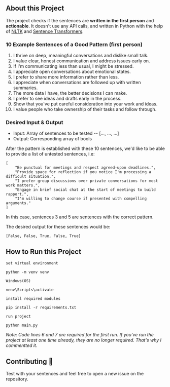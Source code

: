 ## About this Project

The project checks if the sentences are **written in the first person** and **actionable**.
It doesn't use any API calls, and written in Python with the help of [NLTK](https://www.nltk.org/) and [Sentence Transformers](https://sbert.net/).

### 10 Example Sentences of a Good Pattern (first person)

1. I thrive on deep, meaningful conversations and dislike small talk.
2. I value clear, honest communication and address issues early on.
3. If I'm communicating less than usual, I might be stressed.
4. I appreciate open conversations about emotional states.
5. I prefer to share more information rather than less.
6. I appreciate when conversations are followed up with written summaries.
7. The more data I have, the better decisions I can make.
8. I prefer to see ideas and drafts early in the process.
9. Show that you've put careful consideration into your work and ideas.
10. I value people who take ownership of their tasks and follow through.

### Desired Input & Output

- Input: Array of sentences to be tested -- [..., ..., ...]
- Output: Corresponding array of bools

After the pattern is established with these 10 sentences, we'd like to be able to provide a list of untested sentences, i.e:
```
[
	"Be punctual for meetings and respect agreed-upon deadlines.",
	"Provide space for reflection if you notice I'm processing a difficult situation.",
	"I prefer group discussions over private conversations for most work matters.",
	"Engage in brief social chat at the start of meetings to build rapport.",
	"I'm willing to change course if presented with compelling arguments."
]
```

In this case, sentences 3 and 5 are sentences with the correct pattern.

The desired output for these sentences would be:
```
[False, False, True, False, True]
```


## How to Run this Project

`set virtual environment`
```
python -m venv venv
```

`Windows(OS)`
```
venv\Scripts\activate
```

`install required modules`
```
pip install -r requirements.txt
```

`run project`
```
python main.py
```


_Note: Code lines 6 and 7 are required for the first run. If you've run the project at least one time already, they are no longer required. That's why I commentted it._


## Contributing 🤝
Test with your sentences and feel free to open a new issue on the repository.